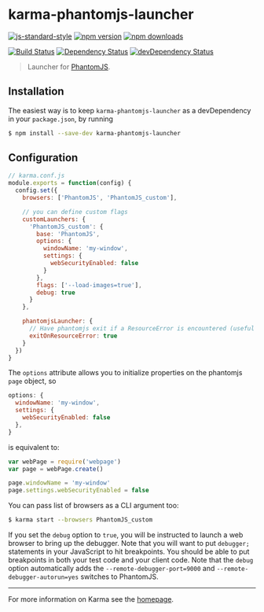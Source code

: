 # karma-phantomjs-launcher

[![js-standard-style](https://img.shields.io/badge/code%20style-standard-brightgreen.svg?style=flat-square)](https://github.com/karma-runner/karma-phantomjs-launcher)
 [![npm version](https://img.shields.io/npm/v/karma-phantomjs-launcher.svg?style=flat-square)](https://www.npmjs.com/package/karma-phantomjs-launcher) [![npm downloads](https://img.shields.io/npm/dm/karma-phantomjs-launcher.svg?style=flat-square)](https://www.npmjs.com/package/karma-phantomjs-launcher)

[![Build Status](https://img.shields.io/travis/karma-runner/karma-phantomjs-launcher/master.svg?style=flat-square)](https://travis-ci.org/karma-runner/karma-phantomjs-launcher) [![Dependency Status](https://img.shields.io/david/karma-runner/karma-phantomjs-launcher.svg?style=flat-square)](https://david-dm.org/karma-runner/karma-phantomjs-launcher) [![devDependency Status](https://img.shields.io/david/dev/karma-runner/karma-phantomjs-launcher.svg?style=flat-square)](https://david-dm.org/karma-runner/karma-phantomjs-launcher#info=devDependencies)

> Launcher for [PhantomJS].

## Installation

The easiest way is to keep `karma-phantomjs-launcher` as a devDependency in your `package.json`,
by running

```bash
$ npm install --save-dev karma-phantomjs-launcher
```

## Configuration

```js
// karma.conf.js
module.exports = function(config) {
  config.set({
    browsers: ['PhantomJS', 'PhantomJS_custom'],

    // you can define custom flags
    customLaunchers: {
      'PhantomJS_custom': {
        base: 'PhantomJS',
        options: {
          windowName: 'my-window',
          settings: {
            webSecurityEnabled: false
          }
        },
        flags: ['--load-images=true'],
        debug: true
      }
    },

    phantomjsLauncher: {
      // Have phantomjs exit if a ResourceError is encountered (useful if karma exits without killing phantom)
      exitOnResourceError: true
    }
  })
}
```

The `options` attribute allows you to initialize properties on
the phantomjs `page` object, so

```js
options: {
  windowName: 'my-window',
  settings: {
    webSecurityEnabled: false
  },
}
```

is equivalent to:

```js
var webPage = require('webpage')
var page = webPage.create()

page.windowName = 'my-window'
page.settings.webSecurityEnabled = false
```

You can pass list of browsers as a CLI argument too:
```bash
$ karma start --browsers PhantomJS_custom
```

If you set the `debug` option to `true`, you will be instructed to launch a web browser to
bring up the debugger. Note that you will want to put `debugger;` statements in your JavaScript
to hit breakpoints. You should be able to put breakpoints in both your test code and your client
code. Note that the `debug` option automatically adds the `--remote-debugger-port=9000` and
`--remote-debugger-autorun=yes` switches to PhantomJS.

----

For more information on Karma see the [homepage].


[homepage]: http://karma-runner.github.com
[PhantomJS]: http://phantomjs.org/
